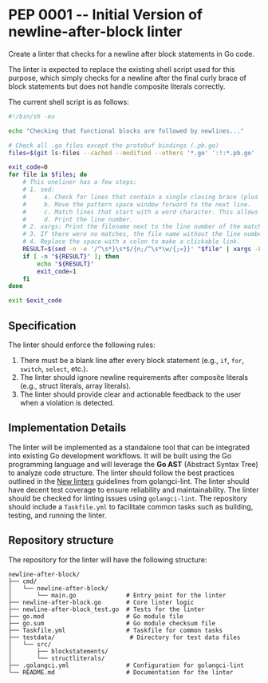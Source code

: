 # PEP 0001 -- Initial Version of newline-after-block linter

Create a linter that checks for a newline after block statements in Go code.

The linter is expected to replace the existing shell script used for this purpose, which simply checks for a newline after the final curly brace of block statements but does not handle composite literals correctly.

The current shell script is as follows:

```sh
#!/bin/sh -eu

echo "Checking that functional blocks are followed by newlines..."

# Check all .go files except the protobuf bindings (.pb.go)
files=$(git ls-files --cached --modified --others '*.go' ':!:*.pb.go' ':!:test/mini-oidc/storage/*.go' ':!:internal/server/network/*/schema/*/*.go')

exit_code=0
for file in $files; do
    # This oneliner has a few steps:
    # 1. sed:
    #     a. Check for lines that contain a single closing brace (plus whitespace).
    #     b. Move the pattern space window forward to the next line.
    #     c. Match lines that start with a word character. This allows for a closing brace on subsequent lines.
    #     d. Print the line number.
    # 2. xargs: Print the filename next to the line number of the matches (piped).
    # 3. If there were no matches, the file name without the line number is printed, use grep to filter it out.
    # 4. Replace the space with a colon to make a clickable link.
    RESULT=$(sed -n -e '/^\s*}\s*$/{n;/^\s*\w/{;=}}' "$file" | xargs -L 1 echo "$file" | grep -v '\.go$' | sed 's/ /:/g')
    if [ -n "${RESULT}" ]; then
        echo "${RESULT}"
        exit_code=1
    fi
done

exit $exit_code
```

## Specification

The linter should enforce the following rules:

1. There must be a blank line after every block statement (e.g., `if`, `for`, `switch`, `select`, etc.).
2. The linter should ignore newline requirements after composite literals (e.g., struct literals, array literals).
3. The linter should provide clear and actionable feedback to the user when a violation is detected.

## Implementation Details

The linter will be implemented as a standalone tool that can be integrated into existing Go development workflows. It will be built using the Go programming language and will leverage the **Go AST** (Abstract Syntax Tree) to analyze code structure.
The linter should follow the best practices outlined in the [New linters](https://golangci-lint.run/docs/contributing/new-linters/) guidelines from golangci-lint.
The linter should have decent test coverage to ensure reliability and maintainability.
The linter should be checked for linting issues using `golangci-lint`.
The repository should include a `Taskfile.yml` to facilitate common tasks such as building, testing, and running the linter.

## Repository structure

The repository for the linter will have the following structure:

```none
newline-after-block/
├── cmd/
│   └── newline-after-block/
│       └── main.go              # Entry point for the linter
├── newline-after-block.go       # Core linter logic
├── newline-after-block_test.go  # Tests for the linter
├── go.mod                       # Go module file
├── go.sum                       # Go module checksum file
├── Taskfile.yml                 # Taskfile for common tasks
├── testdata/                     # Directory for test data files
│   └── src/
│       ├── blockstatements/
│       └── structliterals/
├── .golangci.yml                # Configuration for golangci-lint
└── README.md                    # Documentation for the linter
```
